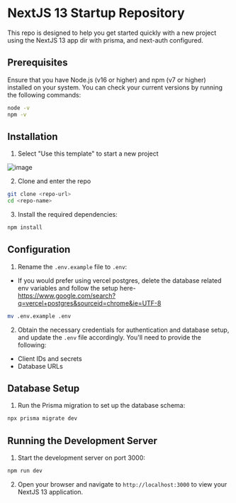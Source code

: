 # NextJS 13 Startup Repository

This repo is designed to help you get started quickly with a new project using the NextJS 13 app dir with prisma, and next-auth configured.

## Prerequisites

Ensure that you have Node.js (v16 or higher) and npm (v7 or higher) installed on your system. You can check your current versions by running the following commands:

```bash
node -v
npm -v
```

## Installation

1. Select "Use this template" to start a new project

![image](https://user-images.githubusercontent.com/97781863/236640684-53278a1e-0b0a-4be0-b4e9-2e9dfabdff72.png)

2. Clone and enter the repo

```bash
git clone <repo-url>
cd <repo-name>
```

3. Install the required dependencies:

```bash
npm install
```

## Configuration

1. Rename the `.env.example` file to `.env`:
- If you would prefer using vercel postgres, delete the database related env variables and follow the setup here- https://www.google.com/search?q=vercel+postgres&sourceid=chrome&ie=UTF-8

```bash
mv .env.example .env
```

2. Obtain the necessary credentials for authentication and database setup, and update the `.env` file accordingly. You'll need to provide the following:

- Client IDs and secrets
- Database URLs

## Database Setup

1. Run the Prisma migration to set up the database schema:

```bash
npx prisma migrate dev
```

## Running the Development Server

1. Start the development server on port 3000:

```bash
npm run dev
```

2. Open your browser and navigate to `http://localhost:3000` to view your NextJS 13 application.

